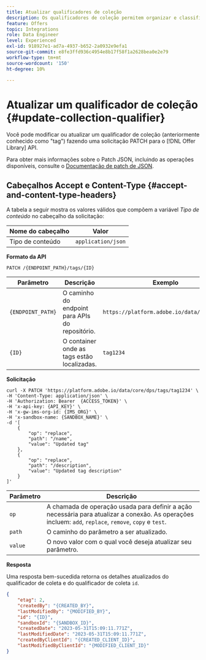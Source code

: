 ```yaml
---
title: Atualizar qualificadores de coleção
description: Os qualificadores de coleção permitem organizar e classificar melhor suas ofertas.
feature: Offers
topic: Integrations
role: Data Engineer
level: Experienced
exl-id: 918927e1-ad7a-4937-b652-2a0932e9efa1
source-git-commit: e8fe3ffd936c4954e8b17f58f1a2628bea0e2e79
workflow-type: tm+mt
source-wordcount: '150'
ht-degree: 10%

---
```


# Atualizar um qualificador de coleção {#update-collection-qualifier}

Você pode modificar ou atualizar um qualificador de coleção (anteriormente conhecido como &quot;tag&quot;) fazendo uma solicitação PATCH para o [!DNL Offer Library] API.

Para obter mais informações sobre o Patch JSON, incluindo as operações disponíveis, consulte o [Documentação de patch de JSON](https://jsonpatch.com/).

## Cabeçalhos Accept e Content-Type {#accept-and-content-type-headers}

A tabela a seguir mostra os valores válidos que compõem a variável *Tipo de conteúdo* no cabeçalho da solicitação:

| Nome do cabeçalho | Valor |
| ----------- | ----- |
| Tipo de conteúdo | `application/json` |

**Formato da API**

```http
PATCH /{ENDPOINT_PATH}/tags/{ID}
```

| Parâmetro | Descrição | Exemplo |
| --------- | ----------- | ------- |
| `{ENDPOINT_PATH}` | O caminho do endpoint para APIs do repositório. | `https://platform.adobe.io/data/core/dps/` |
| `{ID}` | O container onde as tags estão localizadas. | `tag1234` |

**Solicitação**

```shell
curl -X PATCH 'https://platform.adobe.io/data/core/dps/tags/tag1234' \
-H 'Content-Type: application/json' \
-H 'Authorization: Bearer  {ACCESS_TOKEN}' \
-H 'x-api-key: {API_KEY}' \
-H 'x-gw-ims-org-id: {IMS_ORG}' \
-H 'x-sandbox-name: {SANDBOX_NAME}' \
-d '[
    {
        "op": "replace",
        "path": "/name",
        "value": "Updated tag"
    },
    {
        "op": "replace",
        "path": "/description",
        "value": "Updated tag description"
    }
]'
```

| Parâmetro | Descrição |
| --------- | ----------- |
| `op` | A chamada de operação usada para definir a ação necessária para atualizar a conexão.  As operações incluem: `add`, `replace`, `remove`, `copy` e `test`. |
| `path` | O caminho do parâmetro a ser atualizado. |
| `value` | O novo valor com o qual você deseja atualizar seu parâmetro. |

**Resposta**

Uma resposta bem-sucedida retorna os detalhes atualizados do qualificador de coleta e do qualificador de coleta `id`.

```json
{
    "etag": 2,
    "createdBy": "{CREATED_BY}",
    "lastModifiedBy": "{MODIFIED_BY}",
    "id": "{ID}",
    "sandboxId": "{SANDBOX_ID}",
    "createdDate": "2023-05-31T15:09:11.771Z",
    "lastModifiedDate": "2023-05-31T15:09:11.771Z",
    "createdByClientId": "{CREATED_CLIENT_ID}",
    "lastModifiedByClientId": "{MODIFIED_CLIENT_ID}"
}
```
